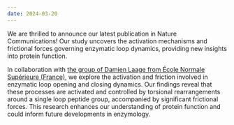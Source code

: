 ```yaml
---
date: 2024-03-20
---
```


We are thrilled to announce our latest publication in Nature Communications! 
Our study uncovers the activation mechanisms and frictional forces governing 
enzymatic loop dynamics, providing new insights into protein function.


<!--more-->

In collaboration with
[the group of Damien Laage from École Normale Supérieure (France)](https://www.chimie.ens.fr/recherche/laboratoire-pasteur/chimie-theorique/), 
we explore the activation and friction involved in enzymatic loop opening and 
closing dynamics. Our findings reveal that these processes are activated and 
controlled by torsional rearrangements around a single loop peptide group, 
accompanied by significant frictional forces. This research enhances our 
understanding of protein function and could inform future developments in 
enzymology.
